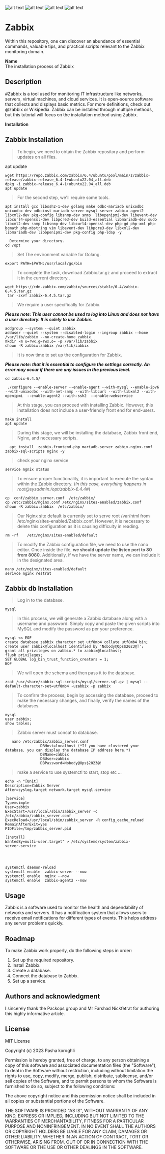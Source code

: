 ![ alt text ](https://img.shields.io/badge/Linkedln-PashaKoroghli-0A66C2?style=&logo=Linkedln)
![ alt text ](https://img.shields.io/badge/copyright-MIT-67C52A?style=&logo=)
![ alt text ](https://img.shields.io/badge/Zabbix-6.4.5-DA1F26?style=&logo=)
![ alt text ](https://img.shields.io/badge/Ubuntu-22.04.2-E95420?style=&logo=ubuntu)

# Zabbix
Within this repository, one can discover an abundance of essential commands, valuable tips, and practical scripts relevant to the Zabbix monitoring domain.


**Name**  
The installation process of Zabbix  
  


## **Description**

#Zabbix is a tool used for monitoring IT infrastructure like networks, servers, virtual machines, and cloud services. It is open-source software that collects and displays basic metrics. For more definitions, check out @zabbix or Wikipedia. Zabbix can be installed through multiple methods, but this tutorial will focus on the installation method using Zabbix.

  
**Installation**  

## Zabbix Installation

> To begin, we need to obtain the Zabbix repository and perform updates
> on all files.

apt update

    wget https://repo.zabbix.com/zabbix/6.4/ubuntu/pool/main/z/zabbix-release/zabbix-release_6.4-1+ubuntu22.04_all.deb
    dpkg -i zabbix-release_6.4-1+ubuntu22.04_all.deb
    apt update
    

> For the second step, we'll require some tools.

    apt install gcc libssh2-1-dev golang make odbc-mariadb unixodbc unixodbc-dev odbcinst mariadb-server mysql-server zabbix-agent2 libxml2-dev pkg-config libsnmp-dev snmp  libopenipmi-dev libevent-dev  libcurl4-openssl-dev libpcre3-dev build-essential libmariadb-dev sudo libxml2-dev snmp libsnmp-dev libcurl4-openssl-dev php-gd php-xml php-bcmath php-mbstring vim libevent-dev libpcre3-dev libxml2-dev libmariadb-dev libopenipmi-dev pkg-config php-ldap -y

      Determine your directory.
    cd /opt
    

> Set The environment variable for Golang.

    export PATH=$PATH:/usr/local/go/bin
    

> To complete the task, download Zabbix.tar.gz and proceed to extract it
> in the current directory..

    wget https://cdn.zabbix.com/zabbix/sources/stable/6.4/zabbix-6.4.5.tar.gz
     tar -zxvf zabbix-6.4.5.tar.gz

> We require a user specifically for Zabbix.

***Please note:* 
*This user cannot be used to log into Linux and does not have a user directory. It is solely to use Zabbix.***

    addgroup --system --quiet zabbix 
    adduser --quiet --system --disabled-login --ingroup zabbix --home /var/lib/zabbix --no-create-home zabbix
    mkdir -m u=rwx,g=rwx,o= -p /var/lib/zabbix
    chown -R zabbix:zabbix /var/lib/zabbix
    

> It is now time to set up the configuration for Zabbix.

***Please note: 
that it is essential to configure the settings correctly. An error may occur if there are any issues in the previous level.***

    cd zabbix-6.4.5/
    
     ./configure --enable-server --enable-agent --with-mysql --enable-ipv6 --with-unixodbc --with-net-snmp --with-libcurl --with-libxml2 --with-openipmi  --enable-agent2 --with-ssh2  --enable-webservice
     

> At this stage, you can proceed with installing Zabbix. However, this
> installation does not include a user-friendly front end for end-users.

    make install
    apt update 

> During this stage, we will be installing the database, Zabbix front
> end, Nginx, and necessary scripts.

 

      apt install  zabbix-frontend-php mariadb-server zabbix-nginx-conf zabbix-sql-scripts nginx -y
      

> check your nginx service

    service ngnix status
    

> To ensure proper functionality, it is important to execute the syntax
> within the Zabbix directory. (*In this case, everything happens in
> root@sysadmin:/opt/zabbix-6.4.4#*)

    cp  conf/zabbix_server.conf  /etc/zabbix/
    cp /etc/zabbix/nginx.conf /etc/nginx/sites-enabled/zabbix.conf
    chown -R zabbix:zabbix  /etc/zabbix/
    

> Our Nginx site default is currently set to serve root /var/html from
> /etc/nginx/sites-enabled/Zabbix.conf. However, it is necessary to
> delete this configuration as it is causing difficulty in reading.

    rm -rf    /etc/nginx/sites-enabled/default
    

> To modify the Zabbix configuration file, we need to use the nano
> editor. Once inside the file, **we should update the listen port to 80
> from 8080**. Additionally, if we have the server name, we can include
> it in the designated area.

    nano /etc/nginx/sites-enabled/default
    serivce nginx restrat 

## Zabbix db Installation

> Log in to the database.

    mysql
    

> In this process, we will generate a Zabbix database along with a
> username and password. Simply copy and paste the given scripts into
> MySQL and modify the password as per your preference.

    mysql << EOF  
    create database zabbix character set utf8mb4 collate utf8mb4_bin;
    create user zabbix@localhost identified by 'Nobody@Ops$2023@!';
    grant all privileges on zabbix.* to zabbix@localhost;
    flush privileges;
    SET GLOBAL log_bin_trust_function_creators = 1;
    EOF

> We will open the schema and then pass it to the database.

    zcat /usr/share/zabbix-sql-scripts/mysql/server.sql.gz | mysql --default-character-set=utf8mb4 -uzabbix -p zabbix 
     

> To confirm the process, begin by accessing the database, proceed to
> make the necessary changes, and finally, verify the names of the
> databases.

    mysql
    user zabbix;
    show tables;
    

> Zabbix server must concat to database.

 

       nano /etc/zabbix/zabbix_server.conf
    			    DBHost=localhost (*If you have clustered your database, you can display the database IP address here.*)
    			    DBName=zabbix
    			    DBUser=zabbix
    				DBPassword=Nobody@Ops$2023@!
				

> make a service to use systemctl to start, stop etc ...

    echo -n "[Unit]
    Description=Zabbix Server
    After=syslog.target network.target mysql.service

    [Service]
    Type=simple
    User=zabbix
    ExecStart=/usr/local/sbin/zabbix_server -c /etc/zabbix/zabbix_server.conf
    ExecReload=/usr/local/sbin/zabbix_server -R config_cache_reload
    RemainAfterExit=yes
    PIDFile=/tmp/zabbix_server.pid
    
    [Install]
    WantedBy=multi-user.target" > /etc/systemd/system/zabbix-server.service




    systemctl daemon-reload
    systemctl enable  zabbix-server --now 
    systemctl enable  nginx --now 
    systemctl enable  zabbix-agent2 --now 

## Usage

Zabbix is a software used to monitor the health and dependability of networks and servers. It has a notification system that allows users to receive email notifications for different types of events. This helps address any server problems quickly.
  
  

## Roadmap

To make Zabbix work properly, do the following steps in order:
1.  Set up the required repository.
2.  Install Zabbix.
3.  Create a database.
4.  Connect the database to Zabbix.
5.  Set up a service.
  
## Authors and acknowledgment  
I sincerely thank the Packops group and Mr Farshad Nickfetrat for authoring this highly informative article.
  
## License  
MIT License

Copyright (c) 2023 Pasha koroghli

Permission is hereby granted, free of charge, to any person obtaining a copy
of this software and associated documentation files (the "Software"), to deal
in the Software without restriction, including without limitation the rights
to use, copy, modify, merge, publish, distribute, sublicense, and/or sell
copies of the Software, and to permit persons to whom the Software is
furnished to do so, subject to the following conditions:

The above copyright notice and this permission notice shall be included in all
copies or substantial portions of the Software.

THE SOFTWARE IS PROVIDED "AS IS", WITHOUT WARRANTY OF ANY KIND, EXPRESS OR
IMPLIED, INCLUDING BUT NOT LIMITED TO THE WARRANTIES OF MERCHANTABILITY,
FITNESS FOR A PARTICULAR PURPOSE AND NONINFRINGEMENT. IN NO EVENT SHALL THE
AUTHORS OR COPYRIGHT HOLDERS BE LIABLE FOR ANY CLAIM, DAMAGES OR OTHER
LIABILITY, WHETHER IN AN ACTION OF CONTRACT, TORT OR OTHERWISE, ARISING FROM,
OUT OF OR IN CONNECTION WITH THE SOFTWARE OR THE USE OR OTHER DEALINGS IN THE
SOFTWARE.
  












